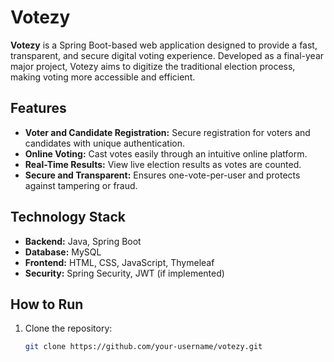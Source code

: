 # Votezy

**Votezy** is a Spring Boot-based web application designed to provide a fast, transparent, and secure digital voting experience. Developed as a final-year major project, Votezy aims to digitize the traditional election process, making voting more accessible and efficient.

## Features

- **Voter and Candidate Registration:** Secure registration for voters and candidates with unique authentication.  
- **Online Voting:** Cast votes easily through an intuitive online platform.  
- **Real-Time Results:** View live election results as votes are counted.  
- **Secure and Transparent:** Ensures one-vote-per-user and protects against tampering or fraud.  

## Technology Stack

- **Backend:** Java, Spring Boot  
- **Database:** MySQL  
- **Frontend:** HTML, CSS, JavaScript, Thymeleaf  
- **Security:** Spring Security, JWT (if implemented)  

## How to Run

1. Clone the repository:  
   ```bash
   git clone https://github.com/your-username/votezy.git
